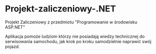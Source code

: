 # Projekt-zaliczeniowy-.NET
Projekt Zaliczeniowy z  przedmiotu "Programowanie w środowisku ASP.NET"

Aplikacja pomoże ludziom którzy nie posiadają wiedzy technicznej do serwisowania samochodu, jak krok po kroku samodzielnie naprawić swój pojazd. 
